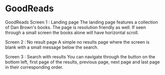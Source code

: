 # GoodReads
GoodReads
Screen 1 : Landing page
The landing page features a collection of Dan Brown's books. The page is resolution friendly as well. If seen through a small screen the books alone will have horizontal scroll. 

Screen 2 : No result page
A simple no results page where the screen is blank with a small message below the search.
 
Screen 3 : Search with results
You can navigate through the button on the bottom left, first page of the results, previous page, next page and last page in their corresponding order. 
